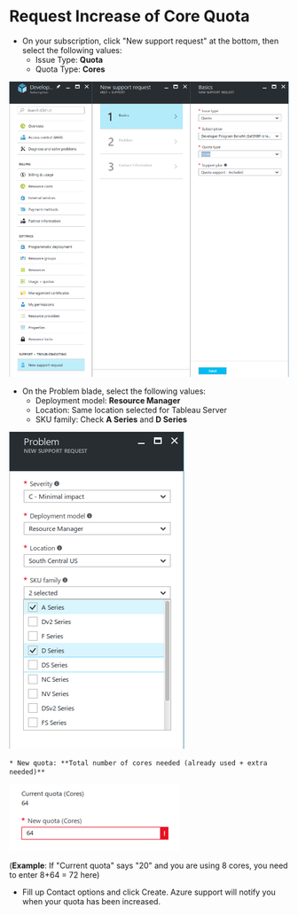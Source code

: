 # Request Increase of Core Quota

* On your subscription, click "New support request" at the bottom, then select the following values:
    * Issue Type: **Quota**
    * Quota Type: **Cores**

![Increase quota 1 of 3](images/increasequota1.png)

* On the Problem blade, select the following values:
    * Deployment model: **Resource Manager**
    * Location: Same location selected for Tableau Server
    * SKU family: Check **A Series** and **D Series**

![Increase quota 2 of 3](images/increasequota2.png)

    * New quota: **Total number of cores needed (already used + extra needed)**

![Increase quota 3 of 3](images/increasequota3.png)

(**Example**: If "Current quota" says "20" and you are using 8 cores, you need to enter 8+64 = 72 here)

* Fill up Contact options and click Create. Azure support will notify you when your quota has been increased. 
